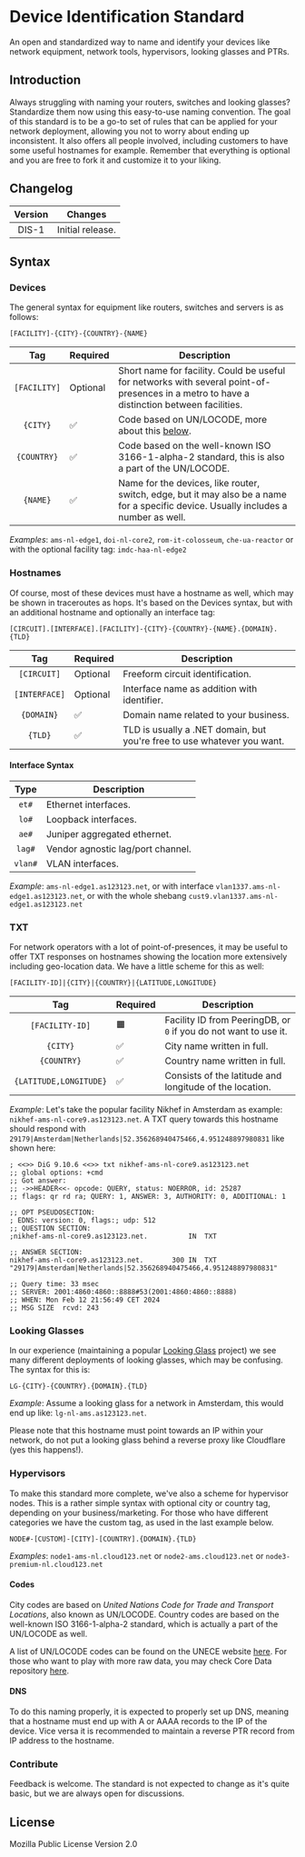# Device Identification Standard
An open and standardized way to name and identify your devices like network equipment, network tools, hypervisors, looking glasses and PTRs.

## Introduction
Always struggling with naming your routers, switches and looking glasses? Standardize them now using this easy-to-use naming convention. The goal of this standard is to be a go-to set of rules that can be applied for your network deployment, allowing you not to worry about ending up inconsistent. It also offers all people involved, including customers to have some useful hostnames for example.
Remember that everything is optional and you are free to fork it and customize it to your liking.

## Changelog
| Version | Changes          |
|:-------:|------------------|
|  DIS-1  | Initial release. |

## Syntax
### Devices
The general syntax for equipment like routers, switches and servers is as follows:

```
[FACILITY]-{CITY}-{COUNTRY}-{NAME}
```

|     Tag      | Required | Description                                                                                                                               |
|:------------:|----------|-------------------------------------------------------------------------------------------------------------------------------------------|
| `[FACILITY]` | Optional | Short name for facility. Could be useful for networks with several point-of-presences in a metro to have a distinction between facilities. |   |   |
|`{CITY}`|✅| Code based on UN/LOCODE, more about this [below](#codes).                                                               |
|`{COUNTRY}`|✅| Code based on the well-known ISO 3166-1-alpha-2 standard, this is also a part of the UN/LOCODE.                                           |
|`{NAME}`|✅| Name for the devices, like router, switch, edge, but it may also be a name for a specific device. Usually includes a number as well.      |

*Examples*:
`ams-nl-edge1`, `doi-nl-core2`, `rom-it-colosseum`, `che-ua-reactor` or with the optional facility tag: `imdc-haa-nl-edge2`

### Hostnames
Of course, most of these devices must have a hostname as well, which may be shown in traceroutes as hops. It's based on the Devices syntax, but with an additional hostname and optionally an interface tag:

```
[CIRCUIT].[INTERFACE].[FACILITY]-{CITY}-{COUNTRY}-{NAME}.{DOMAIN}.{TLD}
```

|      Tag      | Required | Description                                                             |
|:-------------:|----------|-------------------------------------------------------------------------|
|  `[CIRCUIT]`  | Optional | Freeform circuit identification.                                        |
| `[INTERFACE]` | Optional | Interface name as addition with identifier.                             |
|  `{DOMAIN}`   | ✅        | Domain name related to your business.                                   |
|    `{TLD}`    | ✅        | TLD is usually a .NET domain, but you're free to use whatever you want. |

#### Interface Syntax
|  Type   | Description                       |
|:-------:|-----------------------------------|
|  `et#`  | Ethernet interfaces.              |
|  `lo#`  | Loopback interfaces.              |
|  `ae#`  | Juniper aggregated ethernet.      |
| `lag#`  | Vendor agnostic lag/port channel. |
| `vlan#` | VLAN interfaces.                  |

*Example*: `ams-nl-edge1.as123123.net`, or with interface `vlan1337.ams-nl-edge1.as123123.net`, or with the whole shebang `cust9.vlan1337.ams-nl-edge1.as123123.net`

### TXT
For network operators with a lot of point-of-presences, it may be useful to offer TXT responses on hostnames showing the location more extensively including geo-location data. We have a little scheme for this as well:

```
[FACILITY-ID]|{CITY}|{COUNTRY}|{LATITUDE,LONGITUDE}
```

|        Tag        | Required | Description                                                      |
|:-----------------:|----------|------------------------------------------------------------------|
|  `[FACILITY-ID]`  | 🟧 | Facility ID from PeeringDB, or `0` if you do not want to use it. |
|   `{CITY}`   | ✅ | City name written in full.                                       |
|    `{COUNTRY}`     | ✅        | Country name written in full.                                    |
|      `{LATITUDE,LONGITUDE}`      | ✅        | Consists of the latitude and longitude of the location.          |

*Example*:
Let's take the popular facility Nikhef in Amsterdam as example: `nikhef-ams-nl-core9.as123123.net`. A TXT query towards this hostname should respond with `29179|Amsterdam|Netherlands|52.356268940475466,4.951248897980831` like shown here:
```
; <<>> DiG 9.10.6 <<>> txt nikhef-ams-nl-core9.as123123.net
;; global options: +cmd
;; Got answer:
;; ->>HEADER<<- opcode: QUERY, status: NOERROR, id: 25287
;; flags: qr rd ra; QUERY: 1, ANSWER: 3, AUTHORITY: 0, ADDITIONAL: 1

;; OPT PSEUDOSECTION:
; EDNS: version: 0, flags:; udp: 512
;; QUESTION SECTION:
;nikhef-ams-nl-core9.as123123.net.			IN	TXT

;; ANSWER SECTION:
nikhef-ams-nl-core9.as123123.net.		300	IN	TXT	"29179|Amsterdam|Netherlands|52.356268940475466,4.951248897980831"

;; Query time: 33 msec
;; SERVER: 2001:4860:4860::8888#53(2001:4860:4860::8888)
;; WHEN: Mon Feb 12 21:56:49 CET 2024
;; MSG SIZE  rcvd: 243
```

### Looking Glasses
In our experience (maintaining a popular [Looking Glass](https://github.com/hybula/lookingglass) project) we see many different deployments of looking glasses, which may be confusing. The syntax for this is:

```
LG-{CITY}-{COUNTRY}.{DOMAIN}.{TLD}
```

*Example*: Assume a looking glass for a network in Amsterdam, this would end up like: `lg-nl-ams.as123123.net`.

Please note that this hostname must point towards an IP within your network, do not put a looking glass behind a reverse proxy like Cloudflare (yes this happens!).

### Hypervisors
To make this standard more complete, we've also a scheme for hypervisor nodes. This is a rather simple syntax with optional city or country tag, depending on your business/marketing. For those who have different categories we have the custom tag, as used in the last example below.

```
NODE#-[CUSTOM]-[CITY]-[COUNTRY].{DOMAIN}.{TLD}
```

*Examples*: `node1-ams-nl.cloud123.net` or `node2-ams.cloud123.net` or `node3-premium-nl.cloud123.net`

#### Codes
City codes are based on *United Nations Code for Trade and Transport Locations*, also known as UN/LOCODE.
Country codes are based on the well-known ISO 3166-1-alpha-2 standard, which is actually a part of the UN/LOCODE as well.

A list of UN/LOCODE codes can be found on the UNECE website [here](https://unece.org/trade/cefact/unlocode-code-list-country-and-territory).
For those who want to play with more raw data, you may check Core Data repository [here](https://github.com/datasets/un-locode/tree/main/data).

#### DNS
To do this naming properly, it is expected to properly set up DNS, meaning that a hostname must end up with A or AAAA records to the IP of the device.
Vice versa it is recommended to maintain a reverse PTR record from IP address to the hostname.

### Contribute
Feedback is welcome. The standard is not expected to change as it's quite basic, but we are always open for discussions.

## License
Mozilla Public License Version 2.0
